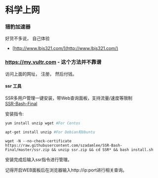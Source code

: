 # 科学上网


### 猎豹加速器
好货不多说， 自己体验             
- [http://www.lbjs321.com/](http://www.lbjs321.com/)



### https://my.vultr.com - 这个方法并不靠谱
访问上面的网址， 注册， 然后付钱。 



#### ssr 工具

SSR多用户管理一键安装，带Web查询面板，支持流量/速度等限制                        
[SSR-Bash-Final](https://github.com/szadamlee/SSR-Bash-Final)


安装指令:
```bash
yum install unzip wget #For Centos

apt-get install unzip #For Debian和Ubuntu
```

`wget -N --no-check-certificate https://raw.githubusercontent.com/szadamlee/SSR-Bash-Final/master/ssr.zip && unzip ssr.zip && cd SSR* && bash install.sh`

安装完成后输入ssr指令进行管理。

记得开启WEB面板后在浏览器输入http://ip:port进行相关查询。

